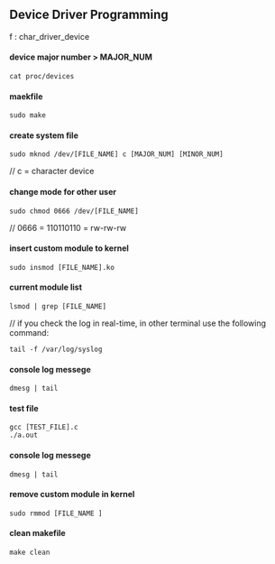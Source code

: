 ## Device Driver Programming

f : char_driver_device

#### device major number > MAJOR_NUM
```
cat proc/devices
```

#### maekfile
```
sudo make
```

#### create system file
```
sudo mknod /dev/[FILE_NAME] c [MAJOR_NUM] [MINOR_NUM]
```
// c = character device

#### change mode for other user
```
sudo chmod 0666 /dev/[FILE_NAME]
```
// 0666 = 110110110 = rw-rw-rw

#### insert custom module to kernel
```
sudo insmod [FILE_NAME].ko
```

#### current module list
```
lsmod | grep [FILE_NAME]
```

// if you check the log in real-time, in other terminal use the following command:
```
tail -f /var/log/syslog
```

#### console log messege
```
dmesg | tail
```

#### test file
```
gcc [TEST_FILE].c
./a.out
```

#### console log messege
```
dmesg | tail
```

#### remove custom module in kernel
```
sudo rmmod [FILE_NAME ]
```

#### clean makefile
```
make clean
```
